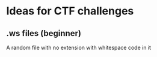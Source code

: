 # Ideas for CTF challenges

## .ws files (beginner)
A random file with no extension with whitespace code in it
